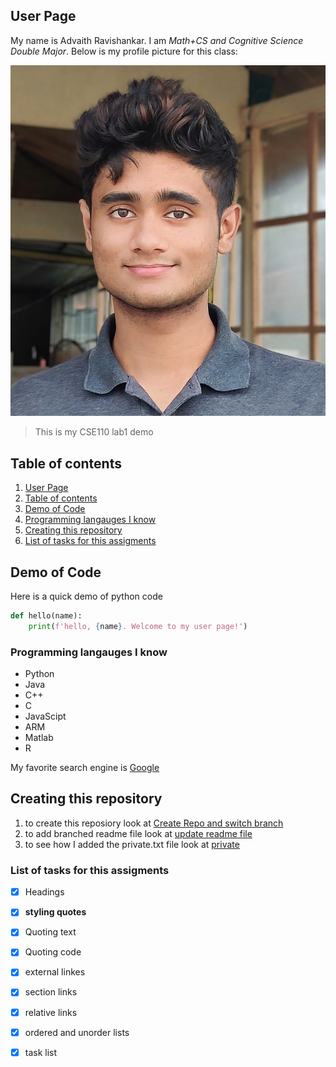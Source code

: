 ## User Page

My name is Advaith Ravishankar. I am *_Math+CS and Cognitive Science Double Major_*. Below is my profile picture for this class:

<img src="images/profilepic.jpg">

> This is my CSE110 lab1 demo

## Table of contents
1. [User Page](#user-page)
2. [Table of contents](#table-of-contents)
3. [Demo of Code](#demo-of-code)
4. [Programming langauges I know](#programming-langauges-i-know)
5. [Creating this repository](#creating-this-repository)
6. [List of tasks for this assigments](#list-of-tasks-for-this-assigments)

## Demo of Code
Here is a quick demo of python code

```python
def hello(name):
    print(f'hello, {name}. Welcome to my user page!')
```

### Programming langauges I know
- Python
- Java
- C++
- C
- JavaScipt
- ARM
- Matlab
- R

My favorite search engine is  [Google](https://www.google.com/)

## Creating this repository
1. to create this reposiory look at [Create Repo and switch branch](screenshots/Create_repo_and_switch_branch.png)
2. to add branched readme file look at [update readme file](screenshots/Update_readme_file.png)
3. to see how I added the private.txt file look at [private](screenshots/Added_private_and_gitignore.png)

### List of tasks for this assigments
- [x] Headings
- [x] **styling quotes**
- [x] Quoting text
- [x] Quoting code
- [x] external linkes
- [x] section links
- [x] relative links
- [x] ordered and unorder lists
- [x] task list





